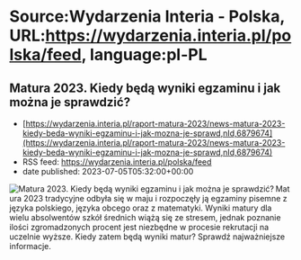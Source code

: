 # Source:Wydarzenia Interia - Polska, URL:https://wydarzenia.interia.pl/polska/feed, language:pl-PL

## Matura 2023. Kiedy będą wyniki egzaminu i jak można je sprawdzić?
 - [https://wydarzenia.interia.pl/raport-matura-2023/news-matura-2023-kiedy-beda-wyniki-egzaminu-i-jak-mozna-je-sprawd,nId,6879674](https://wydarzenia.interia.pl/raport-matura-2023/news-matura-2023-kiedy-beda-wyniki-egzaminu-i-jak-mozna-je-sprawd,nId,6879674)
 - RSS feed: https://wydarzenia.interia.pl/polska/feed
 - date published: 2023-07-05T05:32:00+00:00

<p><a href="https://wydarzenia.interia.pl/raport-matura-2023/news-matura-2023-kiedy-beda-wyniki-egzaminu-i-jak-mozna-je-sprawd,nId,6879674"><img align="left" alt="Matura 2023. Kiedy będą wyniki egzaminu i jak można je sprawdzić?" src="https://i.iplsc.com/matura-2023-kiedy-beda-wyniki-egzaminu-i-jak-mozna-je-sprawd/000HD1Z9A9EA7547-C321.jpg" /></a>Matura 2023 tradycyjne odbyła się w maju i rozpoczęły ją egzaminy pisemne z języka polskiego, języka obcego oraz z matematyki. Wyniki matury dla wielu absolwentów szkół średnich wiążą się ze stresem, jednak poznanie ilości zgromadzonych procent jest niezbędne w procesie rekrutacji na uczelnie wyższe. Kiedy zatem będą wyniki matur? Sprawdź najważniejsze informacje. </p><br clear="all" />

